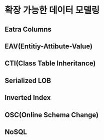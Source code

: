 # 확장 가능한 데이터 모델링

## Eatra Columns

## EAV(Entitiy-Attibute-Value)

## CTI(Class Table Inheritance)

## Serialized LOB

## Inverted Index

## OSC(Online Schema Change)

## NoSQL

